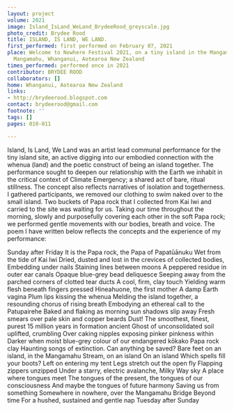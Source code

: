 ```yaml
---
layout: project
volume: 2021
image: Island_IsLand_WeLand_BrydeeRood_greyscale.jpg
photo_credit: Brydee Rood
title: ISLAND, IS LAND, WE LAND.
first_performed: first performed on February 07, 2021
place: Welcome to Nowhere Festival 2021, on a tiny island in the Mangamahu Stream,
  Mangamahu, Whanganui, Aotearoa New Zealand
times_performed: performed once in 2021
contributor: BRYDEE ROOD
collaborators: []
home: Whanganui, Aotearoa New Zealand
links:
- http://brydeerood.blogspot.com
contact: brydeerood@gmail.com
footnote: ''
tags: []
pages: 010-011

---
```


Island, Is Land, We Land was an artist lead communal performance for the tiny island site, an active digging into our embodied connection with the whenua (land) and the poetic construct of being an island together. The performance sought to deepen our relationship with the Earth we inhabit in the critical context of Climate Emergency; a shared act of bare, ritual stillness. The concept also reflects narratives of isolation and togetherness. I gathered participants, we removed our clothing to swim naked over to the small island. Two buckets of Papa rock that I collected from Kai Iwi and carried to the site was waiting for us. Taking our time throughout the morning, slowly and purposefully covering each other in the soft Papa rock; we performed gentle movements with our bodies, breath and voice. The poem I have written below reflects the concepts and the experience of my performance: 

Sunday after Friday
It is the Papa rock, the Papa of Papatūānuku
Wet from the tide of Kai Iwi
Dried, dusted and lost in the crevices of collected bodies,
Embedding under nails
Staining lines between moons
A peppered residue in outer ear canals
Opaque blue-grey bead deliquesce
Seeping away from the parched corners of clotted tear ducts
A cool, firm, clay touch
Yielding warm flesh beneath fingers pressed
Hineahuone, the first mother
A damp Earth vagina
Plum lips kissing the whenua
Melding the island together, a resounding chorus of rising breath
Embodying an ethereal call to the Patupairehe
Baked and flaking as morning sun shadows slip away
Fresh smears over pale skin and copper beards
Dust! The smoothest, finest, purest 15 million years in formation ancient
Ghost of unconsolidated soil uplifted, crumbling
Over caking nipples exposing pinker pinkness within
Darker when moist blue-grey colour of our endangered kōkako
Papa rock clay
Haunting songs of extinction. Can anything be saved?
Bare feet on an island, in the Mangamahu Stream, on an island
On an island
Which spells fill your boots? Left on entering my tent
Legs stretch out the open fly
Flapping zippers unzipped
Under a starry, electric avalanche, Milky Way sky
A place where tongues meet
The tongues of the present, the tongues of our consciousness
And maybe the tongues of future harmony
Saving us from something
Somewhere in nowhere, over the Mangamahu Bridge
Beyond time
For a hushed, sustained and gentle nap
Tuesday after Sunday
